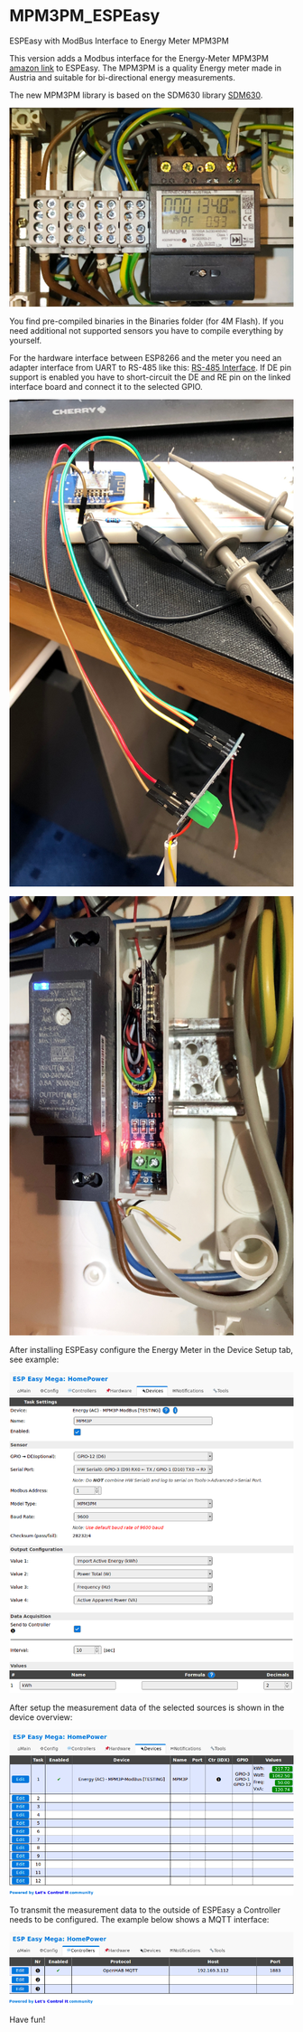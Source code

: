 # MPM3PM_ESPEasy
ESPEasy with ModBus Interface to Energy Meter MPM3PM

This version adds a Modbus interface for the Energy-Meter MPM3PM [amazon link](https://www.amazon.de/Energiemessger%C3%A4t-Stromz%C3%A4hler-Drehstromz%C3%A4hler-Hutschiene-Dualdisplay/dp/B073K11PPQ/ref=sr_1_1?__mk_de_DE=%C3%85M%C3%85%C5%BD%C3%95%C3%91&keywords=MPM3PM&qid=1562506907&s=gateway&sr=8-1) to ESPEasy. The MPM3PM is a quality Energy meter made in Austria and suitable for bi-directional energy measurements.

The new MPM3PM library is based on the SDM630 library [SDM630](https://github.com/reaper7/SDM_Energy_Meter).

![Picture of MPM3PM](Pics/MPM3PM_Meter.JPG?raw=true "MPM3PM Meter installed")

You find pre-compiled binaries in the Binaries folder (for 4M Flash). If you need additional not supported sensors you have to compile everything by yourself.

For the hardware interface between ESP8266 and the meter you need an adapter interface from UART to RS-485 like this: [RS-485 Interface](https://www.ebay.de/itm/MAX485-TTL-Schnittstelle-Modul-Adapter-RS-485-RS-485-Arduino-Raspberry-Pi-Module/162384175341?hash=item25ced9e0ed:g:CAUAAOSwZZpdGJe7). If DE pin support is enabled you have to short-circuit the DE and RE pin on the linked interface board and connect it to the selected GPIO.


![Picture test-setup](Pics/ESP_under_test..JPG?raw=true "Setup during SW development")

![Picture test-setup](Pics/ESP_Installed.JPG?raw=true "Final HW installed")

After installing ESPEasy configure the Energy Meter in the Device Setup tab, see example:

![Picture test-setup](Pics/ESPEasy_DeviceEdit.png?raw=true "MPM3PM Device Configuration")

After setup the measurement data of the selected sources is shown in the device overview:

![Picture test-setup](Pics/ESPEasy_DeviceOverview.png?raw=true "MPM3PM Device Configuration")

To transmit the measurement data to the outside of ESPEasy a Controller needs to be configured. The example below shows a MQTT interface:

![Picture test-setup](Pics/ESPEasy_MQTT_Controller.png?raw=true "MQTT Controller in ESPEasy")

Have fun!
